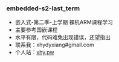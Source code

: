 ### embedded-s2-last_term

* 嵌入式-第二季-上学期 裸机ARM课程学习
* 主要参考国嵌课程
* 水平有限，代码难免出现错误，还望指出
* 联系我：xhydyxiang#gmail.com
* 个人站：[xhy.pw](http://xhy.pw "xhy.pw示") 
